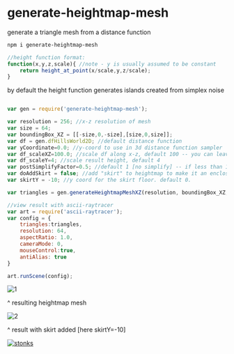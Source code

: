 # generate-heightmap-mesh

generate a triangle mesh from a distance function

```sh
npm i generate-heightmap-mesh
```
```javascript
//height function format:
function(x,y,z,scale){ //note - y is usually assumed to be constant
    return height_at_point(x/scale,y,z/scale);
}
```
by default the height function generates islands created from simplex noise

```javascript

var gen = require('generate-heightmap-mesh');

var resolution = 256; //x-z resolution of mesh
var size = 64;
var boundingBox_XZ = [[-size,0,-size],[size,0,size]];
var df = gen.dfHillsWorld2D; //default distance function
var yCoordinate=0.0; //y-coord to use in 3d distance function sampler
var df_scaleXZ=100.0; //scale df along x-z, default 100 -- you can leave this constant to have the bounding box reveal more land as it expands, OR make this value proportional to the bounding box, to have the result expand to the same size as the bounding box
var df_scaleY=4; //scale result height, default 4
var postSimplifyFactor=0.5; //default 1 [no simplify] -- if less than 1, decimate triangles to the fraction indicated
var doAddSkirt = false; //add "skirt" to heightmap to make it an enclosed mesh. default false.
var skirtY = -10; //y coord for the skirt floor. default 0. 

var triangles = gen.generateHeightmapMeshXZ(resolution, boundingBox_XZ, df, yCoordinate, df_scaleXZ, df_scaleY, postSimplifyFactor, doAddSkirt, skirtY);

//view result with ascii-raytracer
var art = require('ascii-raytracer');
var config = {
    triangles:triangles,
    resolution: 64,
    aspectRatio: 1.0,
    cameraMode: 0,
    mouseControl:true,
    antiAlias: true
}

art.runScene(config);
```

![1](https://i.imgur.com/bDnQpBD.png)

^ resulting heightmap mesh

![2](https://i.imgur.com/drKLLh7.png)

^ result with skirt added [here skirtY=-10]

[![stonks](https://i.imgur.com/UpDxbfe.png)](https://www.npmjs.com/~stonkpunk)

